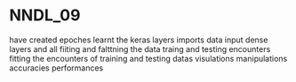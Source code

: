 # NNDL_09

have created epoches
learnt the keras layers 
imports data input dense layers and all
fiiting and falttning the data
traing and testing
encounters
fitting the encounters of training and testing datas
visulations 
manipulations
accuracies
performances
